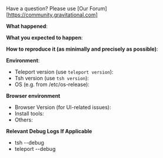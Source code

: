 Have a question? Please use [Our Forum][https://community.gravitational.com]

**What happened**:

**What you expected to happen**:

**How to reproduce it (as minimally and precisely as possible)**:

**Environment**:
- Teleport version (use `teleport version`):
- Tsh version (use `tsh version`):
- OS (e.g. from /etc/os-release):

**Browser environment**

- Browser Version (for UI-related issues):
- Install tools:
- Others:

**Relevant Debug Logs If Applicable**

- tsh --debug
- teleport --debug
